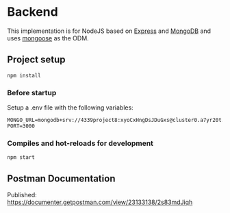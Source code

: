 # Backend

This implementation is for NodeJS based on [Express](https://expressjs.com/) and [MongoDB](https://www.mongodb.com/) and uses [mongoose](https://mongoosejs.com/) as the ODM.

## Project setup

    npm install

### Before startup

Setup a .env file with the following variables:

    MONGO_URL=mongodb+srv://4339project8:xyoCxHngDsJDuGxs@cluster0.a7yr20t.mongodb.net/test
    PORT=3000

### Compiles and hot-reloads for development

    npm start

## Postman Documentation

Published: <https://documenter.getpostman.com/view/23133138/2s83mdJiqh>
